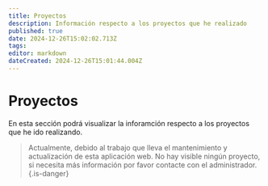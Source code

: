 ```yaml
---
title: Proyectos
description: Información respecto a los proyectos que he realizado
published: true
date: 2024-12-26T15:02:02.713Z
tags: 
editor: markdown
dateCreated: 2024-12-26T15:01:44.004Z
---
```


# Proyectos
En esta sección podrá visualizar la inforamción respecto a los proyectos que he ido realizando.

> Actualmente, debido al trabajo que lleva el mantenimiento y actualización de esta aplicación web. No hay visible ningún proyecto, si necesita más información por favor contacte con el administrador.
{.is-danger}
